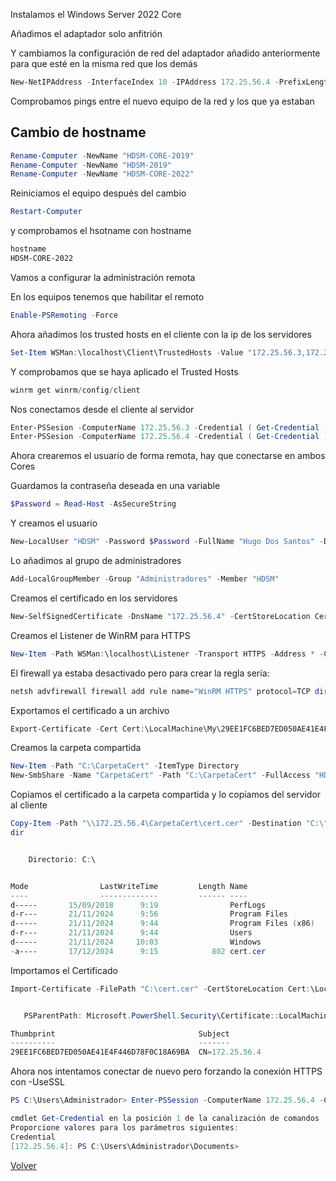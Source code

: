 Instalamos el Windows Server 2022 Core

Añadimos el adaptador solo anfitrión

Y cambiamos la configuración de red del adaptador añadido anteriormente para que esté en la misma red que los demás

```powershell
New-NetIPAddress -InterfaceIndex 10 -IPAddress 172.25.56.4 -PrefixLength 16
```

Comprobamos pings entre el nuevo equipo de la red y los que ya estaban

## Cambio de hostname

```powershell
Rename-Computer -NewName "HDSM-CORE-2019"
Rename-Computer -NewName "HDSM-2019"
Rename-Computer -NewName "HDSM-CORE-2022"
```

Reiniciamos el equipo después del cambio

```powershell
Restart-Computer
```

y comprobamos el hsotname con hostname

```powershell
hostname
HDSM-CORE-2022
```

Vamos a configurar la administración remota

En los equipos tenemos que habilitar el remoto

```powershell
Enable-PSRemoting -Force
```

Ahora añadimos los trusted hosts en el cliente con la ip de los servidores

```powershell
Set-Item WSMan:\localhost\Client\TrustedHosts -Value "172.25.56.3,172.25.56.4"
```

Y comprobamos que se haya aplicado el Trusted Hosts

```powershell
winrm get winrm/config/client
```

Nos conectamos desde el cliente al servidor

```powershell
Enter-PSSesion -ComputerName 172.25.56.3 -Credential ( Get-Credential )
Enter-PSSesion -ComputerName 172.25.56.4 -Credential ( Get-Credential )
```

Ahora crearemos el usuario de forma remota, hay que conectarse en ambos Cores

Guardamos la contraseña deseada en una variable

```powershell
$Password = Read-Host -AsSecureString
```

Y creamos el usuario

```powershell
New-LocalUser "HDSM" -Password $Password -FullName "Hugo Dos Santos" -Description "Usuario para uso personal"
```

Lo añadimos al grupo de administradores

```powershell
Add-LocalGroupMember -Group "Administradores" -Member "HDSM"
```

Creamos el certificado en los servidores

```powershell
New-SelfSignedCertificate -DnsName "172.25.56.4" -CertStoreLocation Cert:\LocalMachine\My -KeyLength 2048
```

Creamos el Listener de WinRM para HTTPS

```powershell
New-Item -Path WSMan:\localhost\Listener -Transport HTTPS -Address * -CertificateThumbPrint 29EE1FC6BED7ED050AE41E4F446D78F0C18A69BA
```

El firewall ya estaba desactivado pero para crear la regla sería:

```powershell
netsh advfirewall firewall add rule name="WinRM HTTPS" protocol=TCP dir=in localport=5986 action=allow
```

Exportamos el certificado a un archivo

```powershell
Export-Certificate -Cert Cert:\LocalMachine\My\29EE1FC6BED7ED050AE41E4F446D78F0C18A69BA -FilePath C:\cert.cer
```

Creamos la carpeta compartida

```powershell
New-Item -Path "C:\CarpetaCert" -ItemType Directory
New-SmbShare -Name "CarpetaCert" -Path "C:\CarpetaCert" -FullAccess "HDSM-CORE-2022\Administrador"
```

Copiamos el certificado a la carpeta compartida y lo copiamos del servidor al cliente

```powershell
Copy-Item -Path "\\172.25.56.4\CarpetaCert\cert.cer" -Destination "C:\"
dir


    Directorio: C:\


Mode                LastWriteTime         Length Name
----                -------------         ------ ----
d-----       15/09/2018      9:19                PerfLogs
d-r---       21/11/2024      9:56                Program Files
d-----       21/11/2024      9:44                Program Files (x86)
d-r---       21/11/2024      9:44                Users
d-----       21/11/2024     10:03                Windows
-a----       17/12/2024      9:15            802 cert.cer
```

Importamos el Certificado

```powershell
Import-Certificate -FilePath "C:\cert.cer" -CertStoreLocation Cert:\LocalMachine\Root\


   PSParentPath: Microsoft.PowerShell.Security\Certificate::LocalMachine\Root

Thumbprint                                Subject
----------                                -------
29EE1FC6BED7ED050AE41E4F446D78F0C18A69BA  CN=172.25.56.4
```

Ahora nos intentamos conectar de nuevo pero forzando la conexión HTTPS con -UseSSL

```powershell
PS C:\Users\Administrador> Enter-PSSession -ComputerName 172.25.56.4 -Credential ( Get-Credential ) -UseSSL

cmdlet Get-Credential en la posición 1 de la canalización de comandos
Proporcione valores para los parámetros siguientes:
Credential
[172.25.56.4]: PS C:\Users\Administrador\Documents>
```

[Volver](../../index.md)
